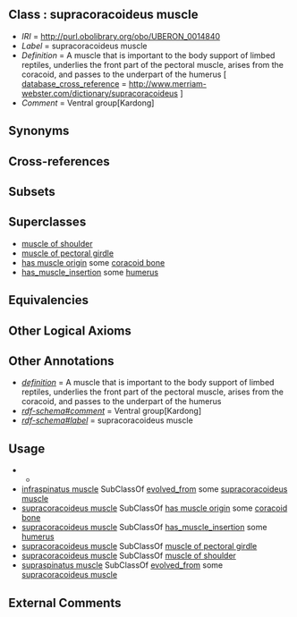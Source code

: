
## Class : supracoracoideus muscle

 * *IRI* = http://purl.obolibrary.org/obo/UBERON_0014840
 * *Label* = supracoracoideus muscle
 * *Definition* = A muscle that is important to the body support of limbed reptiles, underlies the front part of the pectoral muscle, arises from the coracoid, and passes to the underpart of the humerus [ [database_cross_reference](../../ef/oboInOwl#hasDbXref.md) = http://www.merriam-webster.com/dictionary/supracoracoideus ]
 * *Comment* = Ventral group[Kardong]

## Synonyms


## Cross-references


## Subsets


## Superclasses

 * [muscle of shoulder](../../UBERON/82/UBERON_0001482.md)
 * [muscle of pectoral girdle](../../UBERON/96/UBERON_0008196.md)
 * [has muscle origin](../../RO/72/RO_0002372.md) some [coracoid bone](../../UBERON/43/UBERON_0004743.md)
 * [has_muscle_insertion](../../RO/73/RO_0002373.md) some [humerus](../../UBERON/76/UBERON_0000976.md)

## Equivalencies


## Other Logical Axioms


## Other Annotations

 * *[definition](../../IAO/15/IAO_0000115.md)* = A muscle that is important to the body support of limbed reptiles, underlies the front part of the pectoral muscle, arises from the coracoid, and passes to the underpart of the humerus
 * *[rdf-schema#comment](../../nt/rdf-schema#comment.md)* = Ventral group[Kardong]
 * *[rdf-schema#label](../../el/rdf-schema#label.md)* = supracoracoideus muscle

## Usage

 * -
 * [infraspinatus muscle](../../UBERON/77/UBERON_0001477.md) SubClassOf [evolved_from](../../core#evolved/om/core#evolved_from.md) some [supracoracoideus muscle](../../UBERON/40/UBERON_0014840.md)
 * [supracoracoideus muscle](../../UBERON/40/UBERON_0014840.md) SubClassOf [has muscle origin](../../RO/72/RO_0002372.md) some [coracoid bone](../../UBERON/43/UBERON_0004743.md)
 * [supracoracoideus muscle](../../UBERON/40/UBERON_0014840.md) SubClassOf [has_muscle_insertion](../../RO/73/RO_0002373.md) some [humerus](../../UBERON/76/UBERON_0000976.md)
 * [supracoracoideus muscle](../../UBERON/40/UBERON_0014840.md) SubClassOf [muscle of pectoral girdle](../../UBERON/96/UBERON_0008196.md)
 * [supracoracoideus muscle](../../UBERON/40/UBERON_0014840.md) SubClassOf [muscle of shoulder](../../UBERON/82/UBERON_0001482.md)
 * [supraspinatus muscle](../../UBERON/83/UBERON_0002383.md) SubClassOf [evolved_from](../../core#evolved/om/core#evolved_from.md) some [supracoracoideus muscle](../../UBERON/40/UBERON_0014840.md)

## External Comments

